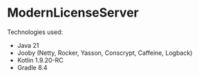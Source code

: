 # ModernLicenseServer

Technologies used:

- Java 21
- Jooby (Netty, Rocker, Yasson, Conscrypt, Caffeine, Logback)
- Kotlin 1.9.20-RC
- Gradle 8.4
